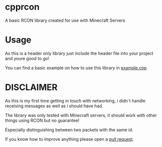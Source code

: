 # cpprcon
 A basic RCON library created for use with Minecraft Servers

# Usage
As this is a header only library just include the header file into your project and youre good to go!

You can find a basic example on how to use this library in [example.cpp](./example.cpp)

# DISCLAIMER
As this is my first time getting in touch with networking, i didn`t handle receiving messages as well as i should have had.

The library was only tested with Minecraft servers, it should work with other things using RCON but no guarantee!

Especially distinguishing between two packets with the same id.

If you know how to improve anything please open a [pull request](https://github.com/JustusWalter-Helk/cpprcon/pulls).
